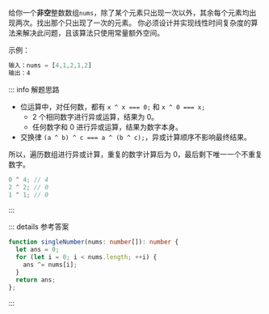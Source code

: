 给你一个**非空**整数数组`nums`，除了某个元素只出现一次以外，其余每个元素均出现两次。找出那个只出现了一次的元素。
你必须设计并实现线性时间复杂度的算法来解决此问题，且该算法只使用常量额外空间。

示例：

```js
输入：nums = [4,1,2,1,2]
输出：4
```

::: info 解题思路
- 位运算中，对任何数，都有 `x ^ x === 0;` 和 `x ^ 0 === x;`
  - 2 个相同数字进行异或运算，结果为 0。
  - 任何数字和 0 进行异或运算，结果为数字本身。
- 交换律 `(a ^ b) ^ c === a ^ (b ^ c);`，异或计算顺序不影响最终结果。

所以，遍历数组进行异或计算，重复的数字计算后为 0，最后剩下唯一一个不重复数字。

```js
0 ^ 4; // 4
2 ^ 2; // 0
1 ^ 1; // 0
```
:::


::: details 参考答案
```ts
function singleNumber(nums: number[]): number {
  let ans = 0;
  for (let i = 0; i < nums.length; ++i) {
    ans ^= nums[i];
  }
  return ans;
};
```
:::

